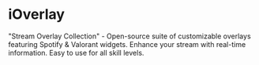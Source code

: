 # iOverlay
"Stream Overlay Collection" - Open-source suite of customizable overlays featuring Spotify & Valorant widgets. Enhance your stream with real-time information. Easy to use for all skill levels.
